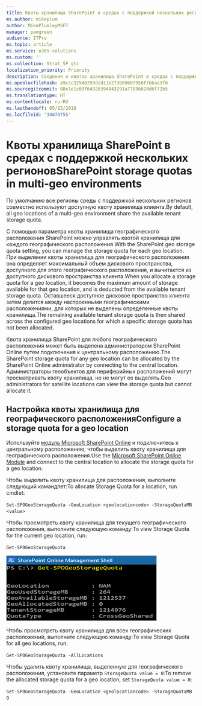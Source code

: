 ```yaml
---
title: Квоты хранилища SharePoint в средах с поддержкой нескольких регионов
ms.author: mikeplum
author: MikePlumleyMSFT
manager: pamgreen
audience: ITPro
ms.topic: article
ms.service: o365-solutions
ms.custom: ''
ms.collection: Strat_SP_gtc
localization_priority: Priority
description: Сведения о квотах хранилища SharePoint в средах с поддержкой нескольких регионов.
ms.openlocfilehash: a9ccc32940293dcd11e2f3b89607950f7b6ae3f0
ms.sourcegitcommit: 08e1e1c09f64926394043291a77856620d6f72b5
ms.translationtype: HT
ms.contentlocale: ru-RU
ms.lasthandoff: 05/15/2019
ms.locfileid: "34070755"
---
```

# <a name="sharepoint-storage-quotas-in-multi-geo-environments"></a><span data-ttu-id="d8a1d-103">Квоты хранилища SharePoint в средах с поддержкой нескольких регионов</span><span class="sxs-lookup"><span data-stu-id="d8a1d-103">SharePoint storage quotas in multi-geo environments</span></span>

<span data-ttu-id="d8a1d-104">По умолчанию все регионы среды с поддержкой нескольких регионов совместно используют доступную квоту хранилища клиента.</span><span class="sxs-lookup"><span data-stu-id="d8a1d-104">By default, all geo locations of a multi-geo environment share the available tenant storage quota.</span></span>

<span data-ttu-id="d8a1d-105">С помощью параметра квоты хранилища географического расположения SharePoint можно управлять квотой хранилища для каждого географического расположения.</span><span class="sxs-lookup"><span data-stu-id="d8a1d-105">With the SharePoint geo storage quota setting, you can manage the storage quota for each geo location.</span></span> <span data-ttu-id="d8a1d-106">При выделении квоты хранилища для географического расположения она определяет максимальный объем дискового пространства, доступного для этого географического расположения, и вычитается из доступного дискового пространства клиента.</span><span class="sxs-lookup"><span data-stu-id="d8a1d-106">When you allocate a storage quota for a geo location, it becomes the maximum amount of storage available for that geo location, and is deducted from the available tenant storage quota.</span></span> <span data-ttu-id="d8a1d-107">Оставшееся доступное дисковое пространство клиента затем делится между настроенными географическими расположениями, для которых не выделены определенные квоты хранилища.</span><span class="sxs-lookup"><span data-stu-id="d8a1d-107">The remaining available tenant storage quota is then shared across the configured geo locations for which a specific storage quota has not been allocated.</span></span>

<span data-ttu-id="d8a1d-108">Квота хранилища SharePoint для любого географического расположения может быть выделена администратором SharePoint Online путем подключения к центральному расположению.</span><span class="sxs-lookup"><span data-stu-id="d8a1d-108">The SharePoint storage quota for any geo location can be allocated by the SharePoint Online administrator by connecting to the central location.</span></span> <span data-ttu-id="d8a1d-109">Администраторы геообъектов для периферийных расположений могут просматривать квоту хранилища, но не могут ее выделять.</span><span class="sxs-lookup"><span data-stu-id="d8a1d-109">Geo administrators for satellite locations can view the storage quota but cannot allocate it.</span></span>

## <a name="configure-a-storage-quota-for-a-geo-location"></a><span data-ttu-id="d8a1d-110">Настройка квоты хранилища для географического расположения</span><span class="sxs-lookup"><span data-stu-id="d8a1d-110">Configure a storage quota for a geo location</span></span>

<span data-ttu-id="d8a1d-111">Используйте [модуль Microsoft SharePoint Online](https://www.microsoft.com/en-us/download/details.aspx?id=35588 ) и подключитесь к центральному расположению, чтобы выделить квоту хранилища для географического расположения.</span><span class="sxs-lookup"><span data-stu-id="d8a1d-111">Use the [Microsoft SharePoint Online Module](https://www.microsoft.com/en-us/download/details.aspx?id=35588 ) and connect to the central location to allocate the storage quota for a geo location.</span></span> 

<span data-ttu-id="d8a1d-112">Чтобы выделить квоту хранилища для расположения, выполните следующий командлет:</span><span class="sxs-lookup"><span data-stu-id="d8a1d-112">To allocate Storage Quota for a location, run cmdlet:</span></span>

`Set-SPOGeoStorageQuota -GeoLocation <geolocationcode> -StorageQuotaMB <value>`

<span data-ttu-id="d8a1d-113">Чтобы просмотреть квоту хранилища для текущего географического расположения, выполните следующую команду:</span><span class="sxs-lookup"><span data-stu-id="d8a1d-113">To view Storage Quota for the current geo location, run:</span></span>

`Get-SPOGeoStorageQuota`

![Снимок экрана: окно PowerShell с командлетом Get-SPOGeoStorageQuota](media/multi-geo-storage-quota.png)

<span data-ttu-id="d8a1d-115">Чтобы просмотреть квоту хранилища для всех географических расположений, выполните следующую команду:</span><span class="sxs-lookup"><span data-stu-id="d8a1d-115">To view Storage Quota for all geo locations, run:</span></span>

`Get-SPOGeoStorageQuota -AllLocations`

<span data-ttu-id="d8a1d-116">Чтобы удалить квоту хранилища, выделенную для географического расположения, установите параметр `StorageQuota value = 0`:</span><span class="sxs-lookup"><span data-stu-id="d8a1d-116">To remove the allocated storage quota for a geo location, set `StorageQuota value = 0`:</span></span>

`Set-SPOGeoStorageQuota -GeoLocation <geolocationcode> -StorageQuotaMB 0`
